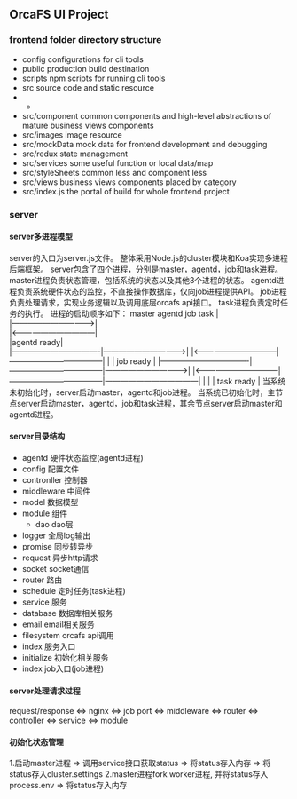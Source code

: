 ## OrcaFS UI Project

### frontend folder directory structure
 - config          configurations for cli tools
 - public          production build destination
 - scripts         npm scripts for running cli tools
 - src             source code and static resource
 - -
 - src/component   common components and high-level abstractions of mature business views components
 - src/images      image resource
 - src/mockData    mock data for frontend development and debugging
 - src/redux       state management
 - src/services    some useful function or local data/map
 - src/styleSheets common less and component less
 - src/views       business views components placed by category
 - src/index.js    the portal of build for whole frontend project


### server

#### server多进程模型
server的入口为server.js文件。
整体采用Node.js的cluster模块和Koa实现多进程后端框架。
server包含了四个进程，分别是master，agentd，job和task进程。
master进程负责状态管理，包括系统的状态以及其他3个进程的状态。
agentd进程负责系统硬件状态的监控，不直接操作数据库，仅向job进程提供API。
job进程负责处理请求，实现业务逻辑以及调用底层orcafs api接口。
task进程负责定时任务的执行。
进程的启动顺序如下：
  master       agentd        job         task 
    |                                
    |———————————>|                                   
    |<———————————|                  
    |agentd ready|                 
    |———————————-|———————————>|
    |<———————————|————————————|
    |            |  job ready |
    |———————————-|————————————|———————————>|
    |<———————————|————————————|————————————|
    |            |            | task ready |
当系统未初始化时，server启动master，agentd和job进程。
当系统已初始化时，主节点server启动master，agentd，job和task进程，其余节点server启动master和agentd进程。

#### server目录结构
 - agentd 硬件状态监控(agentd进程)
 - config 配置文件
 - contronller 控制器
 - middleware 中间件
 - model 数据模型
 - module 组件
	- dao dao层
  - logger 全局log输出
  - promise 同步转异步
  - request 异步http请求
  - socket socket通信
 - router 路由
 - schedule 定时任务(task进程)
 - service 服务
  - database 数据库相关服务
  - email email相关服务
  - filesystem orcafs api调用
  - index 服务入口
  - initialize 初始化相关服务
 - index job入口(job进程)

#### server处理请求过程                                  
request/response <=> nginx <=> job port <=> middleware <=> router <=> controller <=> service <=> module

#### 初始化状态管理
1.启动master进程 => 调用service接口获取status => 将status存入内存 => 将status存入cluster.settings
2.master进程fork worker进程, 并将status存入process.env => 将status存入内存